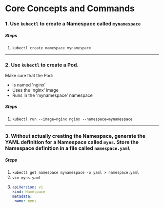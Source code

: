 # Core Concepts and Commands

### 1. Use `kubectl` to create a Namespace called `mynamespace`

##### Steps

1. `kubectl create namespace mynamespace`

---

### 2. Use `kubectl` to create a Pod.

Make sure that the Pod:

- Is named 'nginx'
- Uses the 'nginx' image
- Runs in the 'mynamespace' namespace

##### Steps

1. `kubectl run --image=nginx nginx --namespace=mynamespace`

---

### 3. Without actually creating the Namespace, generate the YAML definition for a Namespace called `myns`. Store the Namespace definition in a file called `namespace.yaml`

##### Steps

1. `kubectl get namespace mynamespace -o yaml > namespace.yaml`
2. `vim myns.yaml`
3. ```yaml
   apiVersion: v1
   kind: Namespace
   metadata:
    name: myns
   ```
